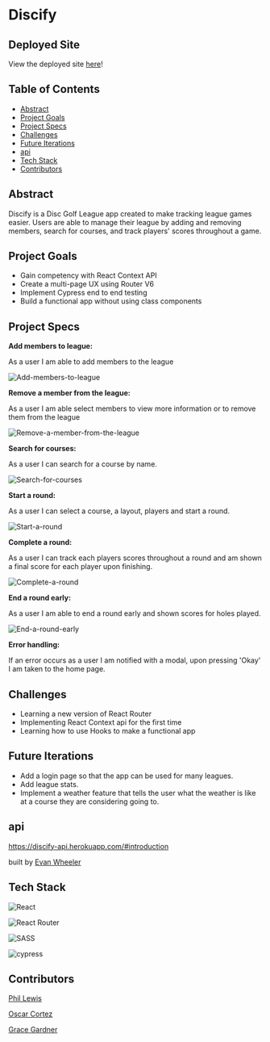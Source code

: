 # Discify

## Deployed Site

View the deployed site [here]()!

## Table of Contents   

- [Abstract](#abstract)
- [Project Goals](#project-goals)
- [Project Specs](#project-specs)
- [Challenges](#challenges)
- [Future Iterations](#future-iterations)
- [api](#api)
- [Tech Stack](#tech-stack)
- [Contributors](#contributors)

## Abstract

Discify is a Disc Golf League app created to make tracking league games easier. Users are able to manage their league by adding and removing members, search for courses, and track players' scores throughout a game. 


## Project Goals

- Gain competency with React Context API
- Create a multi-page UX using Router V6
- Implement Cypress end to end testing
- Build a functional app without using class components


## Project Specs


**Add members to league:**

As a user I am able to add members to the league

![Add-members-to-league](https://user-images.githubusercontent.com/42048868/156076667-42b2c576-c643-4e94-9092-9f02e79c4e40.gif)

**Remove a member from the league:**

As a user I am able select members to view more information or to remove them from the league

![Remove-a-member-from-the-league](https://user-images.githubusercontent.com/42048868/156076200-80132900-1966-4044-ab18-aeb524ad28f2.gif)

**Search for courses:**

As a user I can search for a course by name.

![Search-for-courses](https://user-images.githubusercontent.com/42048868/156077249-cad3da22-f3cd-4d44-b08a-95268d912857.gif)

**Start a round:**

As a user I can select a course, a layout, players and start a round.

![Start-a-round](https://user-images.githubusercontent.com/42048868/156077552-2af847ae-890e-47bf-a761-06782bfc5749.gif)

**Complete a round:**

As a user I can track each players scores throughout a round and am shown a final score for each player upon finishing.

![Complete-a-round](https://user-images.githubusercontent.com/42048868/156077975-4be20e77-17f4-4bb3-9dd3-19c4a1eaa899.gif)

**End a round early:**

As a user I am able to end a round early and shown scores for holes played.

![End-a-round-early](https://user-images.githubusercontent.com/42048868/156078521-a40403c3-4357-41d7-adce-ff057fe06dda.gif)

**Error handling:**

If an error occurs as a user I am notified with a modal, upon pressing 'Okay' I am taken to the home page.


## Challenges

- Learning a new version of React Router
- Implementing React Context api for the first time
- Learning how to use Hooks to make a functional app 

## Future Iterations

- Add a login page so that the app can be used for many leagues.
- Add league stats.
- Implement a weather feature that tells the user what the weather is like at a course they are considering going to.

## api
https://discify-api.herokuapp.com/#introduction

built by [Evan Wheeler](https://github.com/anon0mys)

## Tech Stack

![React](https://img.shields.io/badge/react-%2320232a.svg?style=for-the-badge&logo=react&logoColor=%2361DAFB)

![React Router](https://img.shields.io/badge/React_Router-CA4245?style=for-the-badge&logo=react-router&logoColor=white)

![SASS](https://img.shields.io/badge/SASS-hotpink.svg?style=for-the-badge&logo=SASS&logoColor=white)

![cypress](https://img.shields.io/badge/-cypress-%23E5E5E5?style=for-the-badge&logo=cypress&logoColor=058a5e)

## Contributors

[Phil Lewis](https://github.com/philalewis)

[Oscar Cortez](https://github.com/oacortez)

[Grace Gardner](https://github.com/GraceGardner)
